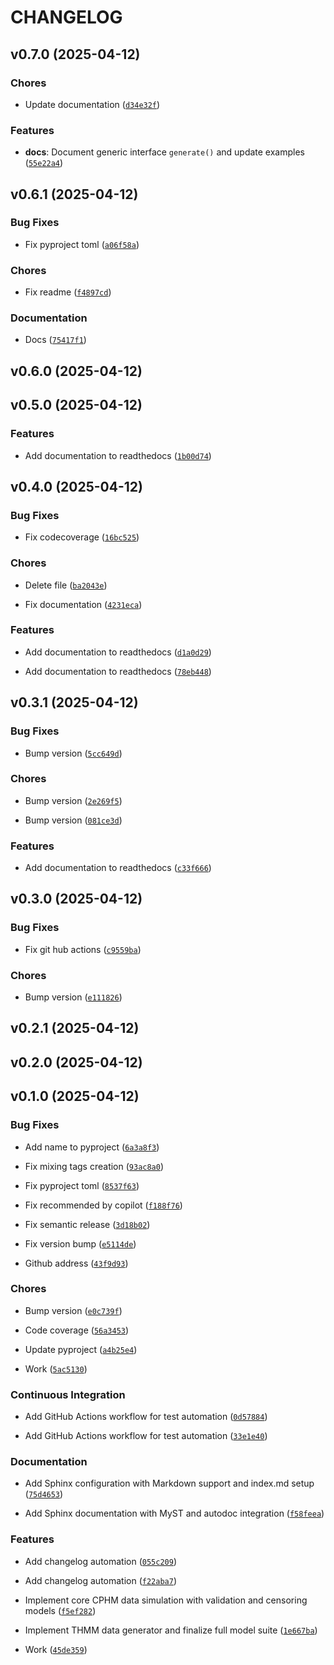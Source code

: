 # CHANGELOG


## v0.7.0 (2025-04-12)

### Chores

- Update documentation
  ([`d34e32f`](https://github.com/DiogoRibeiro7/genSurvPy/commit/d34e32f9e2181f3ed5bf23fbee60a6a0a977c738))

### Features

- **docs**: Document generic interface `generate()` and update examples
  ([`55e22a4`](https://github.com/DiogoRibeiro7/genSurvPy/commit/55e22a4a9ad4ac1af48f0fbb176c9c474a590182))


## v0.6.1 (2025-04-12)

### Bug Fixes

- Fix pyproject toml
  ([`a06f58a`](https://github.com/DiogoRibeiro7/genSurvPy/commit/a06f58aded7336b3a14d2f48db2efd160ab31323))

### Chores

- Fix readme
  ([`f4897cd`](https://github.com/DiogoRibeiro7/genSurvPy/commit/f4897cdc19cf0a43f0fb6490ff068b55c436a2e2))

### Documentation

- Docs
  ([`75417f1`](https://github.com/DiogoRibeiro7/genSurvPy/commit/75417f184dd067f0bd8bd0b7351eb3b0d1f0d336))


## v0.6.0 (2025-04-12)


## v0.5.0 (2025-04-12)

### Features

- Add documentation to readthedocs
  ([`1b00d74`](https://github.com/DiogoRibeiro7/genSurvPy/commit/1b00d740a1613e42138510dfa01331074bd97a22))


## v0.4.0 (2025-04-12)

### Bug Fixes

- Fix codecoverage
  ([`16bc525`](https://github.com/DiogoRibeiro7/genSurvPy/commit/16bc525138e6a2b4370f951cab896ae8476b1775))

### Chores

- Delete file
  ([`ba2043e`](https://github.com/DiogoRibeiro7/genSurvPy/commit/ba2043eb3b891c6fe8d062e655002573cfb2e6fa))

- Fix documentation
  ([`4231eca`](https://github.com/DiogoRibeiro7/genSurvPy/commit/4231eca916b50eabaa0e79472ce4481910d02a96))

### Features

- Add documentation to readthedocs
  ([`d1a0d29`](https://github.com/DiogoRibeiro7/genSurvPy/commit/d1a0d29e38f61a4366b8e845415fc60bee3b7ca2))

- Add documentation to readthedocs
  ([`78eb448`](https://github.com/DiogoRibeiro7/genSurvPy/commit/78eb4485ff801ba9e951ba5f2a1e51e6c3d1d468))


## v0.3.1 (2025-04-12)

### Bug Fixes

- Bump version
  ([`5cc649d`](https://github.com/DiogoRibeiro7/genSurvPy/commit/5cc649da03bbc57fbaf80494e63543012e1e849d))

### Chores

- Bump version
  ([`2e269f5`](https://github.com/DiogoRibeiro7/genSurvPy/commit/2e269f50737a5b497718f55e1e42a1501e0d398f))

- Bump version
  ([`081ce3d`](https://github.com/DiogoRibeiro7/genSurvPy/commit/081ce3db093410ea96f8d594201d26f81f6b35ec))

### Features

- Add documentation to readthedocs
  ([`c33f666`](https://github.com/DiogoRibeiro7/genSurvPy/commit/c33f666295dd7a779065249bd61bf28631519e79))


## v0.3.0 (2025-04-12)

### Bug Fixes

- Fix git hub actions
  ([`c9559ba`](https://github.com/DiogoRibeiro7/genSurvPy/commit/c9559ba319684e5b9de59bfa7ad23e42ee6f8bf9))

### Chores

- Bump version
  ([`e111826`](https://github.com/DiogoRibeiro7/genSurvPy/commit/e11182609d99094d8b02fa2e142ac983f42dc5b3))


## v0.2.1 (2025-04-12)


## v0.2.0 (2025-04-12)


## v0.1.0 (2025-04-12)

### Bug Fixes

- Add name to pyproject
  ([`6a3a8f3`](https://github.com/DiogoRibeiro7/genSurvPy/commit/6a3a8f3a82b6017f1903f23b27d02233a05e0763))

- Fix mixing tags creation
  ([`93ac8a0`](https://github.com/DiogoRibeiro7/genSurvPy/commit/93ac8a05ac8b825b2c5066a0f7eb4e8b7463fb06))

- Fix pyproject toml
  ([`8537f63`](https://github.com/DiogoRibeiro7/genSurvPy/commit/8537f63d01249e8db29e9e7353831d0b894bbc3d))

- Fix recommended by copilot
  ([`f188f76`](https://github.com/DiogoRibeiro7/genSurvPy/commit/f188f76fa858f1753ad1b153f61df94a241f0831))

- Fix semantic release
  ([`3d18b02`](https://github.com/DiogoRibeiro7/genSurvPy/commit/3d18b02fb617dddade3fb6862d5647143e52a3a9))

- Fix version bump
  ([`e5114de`](https://github.com/DiogoRibeiro7/genSurvPy/commit/e5114deb150e6a594d6b649049abd9ebd6242faa))

- Github address
  ([`43f9d93`](https://github.com/DiogoRibeiro7/genSurvPy/commit/43f9d93e21a285df6d5ea27d296ac489782b6b13))

### Chores

- Bump version
  ([`e0c739f`](https://github.com/DiogoRibeiro7/genSurvPy/commit/e0c739ff2c4aa8a4d46416aff5924969872d0337))

- Code coverage
  ([`56a3453`](https://github.com/DiogoRibeiro7/genSurvPy/commit/56a345302c50be21cc05a5afa0ac406224dd77a0))

- Update pyproject
  ([`a4b25e4`](https://github.com/DiogoRibeiro7/genSurvPy/commit/a4b25e470954091254b1384a44a991a47341bf80))

- Work
  ([`5ac5130`](https://github.com/DiogoRibeiro7/genSurvPy/commit/5ac513098238a8298430d1a95c6fbeed99db4cad))

### Continuous Integration

- Add GitHub Actions workflow for test automation
  ([`0d57884`](https://github.com/DiogoRibeiro7/genSurvPy/commit/0d57884f84e3d8e09a130e1eb87895cd168ab1e0))

- Add GitHub Actions workflow for test automation
  ([`33e1e40`](https://github.com/DiogoRibeiro7/genSurvPy/commit/33e1e400ace7b491d88138331df496f7b7ab02c9))

### Documentation

- Add Sphinx configuration with Markdown support and index.md setup
  ([`75d4653`](https://github.com/DiogoRibeiro7/genSurvPy/commit/75d46530cf894263b3e98cf8667ff52c7863f646))

- Add Sphinx documentation with MyST and autodoc integration
  ([`f58feea`](https://github.com/DiogoRibeiro7/genSurvPy/commit/f58feeae82cb2b9073d936412a494a4a74ff9df1))

### Features

- Add changelog automation
  ([`055c209`](https://github.com/DiogoRibeiro7/genSurvPy/commit/055c20934b76c71fa1a91bf7948cd3699398a242))

- Add changelog automation
  ([`f22aba7`](https://github.com/DiogoRibeiro7/genSurvPy/commit/f22aba754b7fc118477f9070ae0d7a5377a9659d))

- Implement core CPHM data simulation with validation and censoring models
  ([`f5ef282`](https://github.com/DiogoRibeiro7/genSurvPy/commit/f5ef2829c2896c5ca575382b9b2d9e389784496d))

- Implement THMM data generator and finalize full model suite
  ([`1e667ba`](https://github.com/DiogoRibeiro7/genSurvPy/commit/1e667babf28892c3a85c43477562f2de85f07f3c))

- Work
  ([`45de359`](https://github.com/DiogoRibeiro7/genSurvPy/commit/45de359bbb0d7fbc671e41fa07d3a37b09e68e18))
